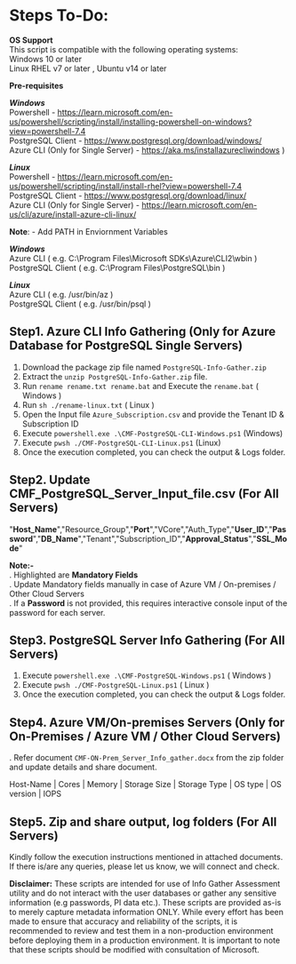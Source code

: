 # Steps To-Do:<br />

**OS Support**<br />
This script is compatible with the following operating systems:<br />
Windows 10 or later<br />
Linux RHEL v7 or later , Ubuntu v14 or later<br />

**Pre-requisites**<br />

***Windows***<br />
Powershell -   https://learn.microsoft.com/en-us/powershell/scripting/install/installing-powershell-on-windows?view=powershell-7.4<br /> 
PostgreSQL Client - https://www.postgresql.org/download/windows/ <br />
Azure CLI (Only for Single Server) - https://aka.ms/installazurecliwindows )<br /> 

***Linux***<br />
Powershell - https://learn.microsoft.com/en-us/powershell/scripting/install/install-rhel?view=powershell-7.4<br /> 
PostgreSQL Client - https://www.postgresql.org/download/linux/ <br />
Azure CLI (Only for Single Server) - https://learn.microsoft.com/en-us/cli/azure/install-azure-cli-linux/<br /> 

**Note**: - Add PATH in Enviornment Variables<br />

***Windows***<br />
Azure CLI  ( e.g. C:\Program Files\Microsoft SDKs\Azure\CLI2\wbin )<br />
PostgreSQL Client ( e.g.  C:\Program Files\PostgreSQL\bin )<br />

***Linux***<br />
Azure CLI  ( e.g. /usr/bin/az )<br />
PostgreSQL Client ( e.g. /usr/bin/psql )<br />


## Step1. Azure CLI Info Gathering (Only for Azure Database for PostgreSQL Single Servers)
1. Download the package zip file named `PostgreSQL-Info-Gather.zip`
2. Extract the `unzip PostgreSQL-Info-Gather.zip` file.
3. Run `rename rename.txt rename.bat` and Execute the `rename.bat` ( Windows ) 
4. Run `sh ./rename-linux.txt` ( Linux )
5. Open the Input file `Azure_Subscription.csv` and provide the Tenant ID & Subscription ID 
6. Execute `powershell.exe .\CMF-PostgreSQL-CLI-Windows.ps1` (Windows)
7. Execute `pwsh ./CMF-PostgreSQL-CLI-Linux.ps1` (Linux)
8. Once the execution completed, you can check the output & Logs folder.

## Step2. Update CMF_PostgreSQL_Server_Input_file.csv (For All Servers)
 "**Host_Name**","Resource_Group","**Port**","VCore","Auth_Type","**User_ID**","**Password**","**DB_Name**","Tenant","Subscription_ID","**Approval_Status**","**SSL_Mode**"

**Note:-**<br />
. Highlighted are **Mandatory Fields**<br />
. Update Mandatory fields manually in case of Azure VM / On-premises / Other Cloud Servers <br />
. If a **Password** is not provided, this requires interactive console input of the password for each server. <br />

## Step3. PostgreSQL Server Info Gathering (For All Servers)
1. Execute `powershell.exe .\CMF-PostgreSQL-Windows.ps1` ( Windows )
2. Execute `pwsh ./CMF-PostgreSQL-Linux.ps1` ( Linux )
3. Once the execution completed, you can check the output & Logs folder.

## Step4. Azure VM/On-premises Servers  (Only for On-Premises / Azure VM / Other Cloud Servers)
. Refer document `CMF-ON-Prem_Server_Info_gather.docx` from the zip folder and update details and share document.<br />

Host-Name  | Cores | Memory | Storage Size | Storage Type | OS type | OS version | IOPS 

## Step5. Zip and share output, log folders (For All Servers) 
Kindly follow the execution instructions mentioned in attached documents. 
If there is/are any queries, please let us know, we will connect and check.

**Disclaimer:**
These scripts are intended for use of Info Gather Assessment utility and do not interact with the user databases or gather any sensitive information (e.g passwords, PI data etc.). 
These scripts are provided as-is to merely capture metadata information ONLY. While every effort has been made to ensure that accuracy and reliability of the scripts, 
it is recommended to review and test them in a non-production environment before deploying them in a production environment.
It is important to note that these scripts should be modified with consultation of Microsoft.
